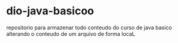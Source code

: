 # dio-java-basicoo
repositorio para armazenar todo conteudo do curso de java basico
alterando o conteudo de um arquivo de forma locaL 
